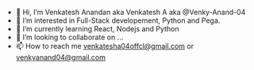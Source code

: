 - 👋 Hi, I’m Venkatesh Anandan aka Venkatesh A aka @Venky-Anand-04
- 👀 I’m interested in Full-Stack developement, Python and Pega. 
- 🌱 I’m currently learning React, Nodejs and Python 
- 💞️ I’m looking to collaborate on ...
- 📫 How to reach me venkatesha04offcl@gmail.com or venkyanand04@gmail.com

<!---
Venky-Anand-04/Venky-Anand-04 is a ✨ special ✨ repository because its `README.md` (this file) appears on your GitHub profile.
You can click the Preview link to take a look at your changes.
--->
